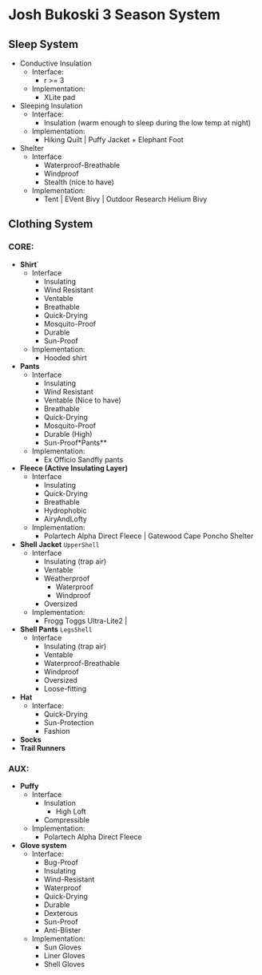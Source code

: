 # Josh Bukoski 3 Season System

## Sleep System

- Conductive Insulation
  - Interface:
    - r >= 3
  - Implementation:
    - XLite pad
- Sleeping Insulation
    - Interface:
        - Insulation (warm enough to sleep during the low temp at night)
    - Implementation:
        - Hiking Quilt | Puffy Jacket + Elephant Foot
- Shelter
    - Interface
        - Waterproof-Breathable
        - Windproof
        - Stealth (nice to have)
    - Implementation:
        - Tent | EVent Bivy | Outdoor Research Helium Bivy

## Clothing System

### CORE:
  - **Shirt**`
    - Interface
        - Insulating
        - Wind Resistant
        - Ventable
        - Breathable
        - Quick-Drying
        - Mosquito-Proof
        - Durable
        - Sun-Proof
    - Implementation: 
        - Hooded shirt
  - **Pants**
    - Interface
        - Insulating
        - Wind Resistant
        - Ventable (Nice to have)
        - Breathable
        - Quick-Drying
        - Mosquito-Proof
        - Durable (High)
        - Sun-Proof*Pants**
    - Implementation: 
        - Ex Officio Sandfly pants
  - **Fleece (Active Insulating Layer)**
    - Interface
        - Insulating
        - Quick-Drying
        - Breathable
        - Hydrophobic
        - AiryAndLofty
    - Implementation: 
        - Polartech Alpha Direct Fleece | Gatewood Cape Poncho Shelter
  - **Shell Jacket** `UpperShell`
    - Interface
        - Insulating (trap air)
        - Ventable
        - Weatherproof
            - Waterproof
            - Windproof
        - Oversized
    - Implementation:
        - Frogg Toggs Ultra-Lite2 | 
  - **Shell Pants** `LegsShell`
    - Interface
        - Insulating (trap air)
        - Ventable
        - Waterproof-Breathable
        - Windproof
        - Oversized
        - Loose-fitting
  - **Hat**
    - Interface:
        - Quick-Drying
        - Sun-Protection
        - Fashion
  - **Socks**
  - **Trail Runners**
### AUX:
  - **Puffy**
    - Interface
        - Insulation
            - High Loft
        - Compressible
    - Implementation: 
        - Polartech Alpha Direct Fleece
  - **Glove system**
    - Interface:
        - Bug-Proof
        - Insulating
        - Wind-Resistant
        - Waterproof
        - Quick-Drying
        - Durable
        - Dexterous
        - Sun-Proof
        - Anti-Blister
    - Implementation: 
        - Sun Gloves
        - Liner Gloves
        - Shell Gloves